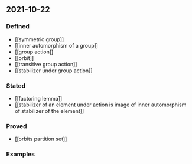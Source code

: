 ## 2021-10-22
### Defined
- [[symmetric group]]
- [[inner automorphism of a group]]
- [[group action]]
- [[orbit]]
- [[transitive group action]]
- [[stabilizer under group action]]
### Stated
- [[factoring lemma]]
- [[stabilizer of an element under action is image of inner automorphism of stabilizer of the element]]
### Proved
- [[orbits partition set]]
### Examples